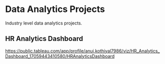 # Data Analytics Projects
Industry level data analytics projects.

## HR Analytics Dashboard

https://public.tableau.com/app/profile/anuj.kothiyal7986/viz/HR_Analytics_Dashboard_17059443410580/HRAnalyticsDashboard
